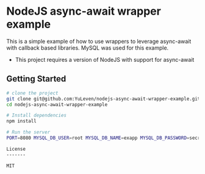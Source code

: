 NodeJS async-await wrapper example
==================================

This is a simple example of how to use wrappers to leverage async-await with callback based libraries. MySQL was used for this example.

- This project requires a version of NodeJS with support for async-await

Getting Started
---------------

```sh
# clone the project
git clone git@github.com:YuLeven/nodejs-async-await-wrapper-example.git
cd nodejs-async-await-wrapper-example

# Install dependencies
npm install

# Run the server
PORT=8080 MYSQL_DB_USER=root MYSQL_DB_NAME=exapp MYSQL_DB_PASSWORD=secret MYSQL_DB_ADDRESS=localhost MYSQL_DB_POOL_SIZE=10 npm start

License
-------

MIT